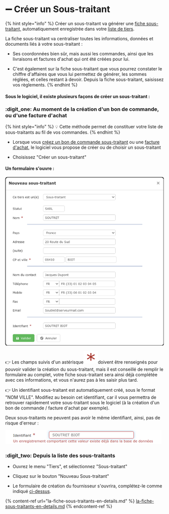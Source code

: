 # ➖ Créer un Sous-traitant

{% hint style="info" %}
Créer un sous-traitant va générer une [fiche sous-traitant,](la-fiche-sous-traitants-en-details.md) automatiquement enregistrée dans votre [liste de tiers](../les-listes-de-tiers.md).

La fiche sous-traitant va centraliser toutes les informations, données et documents liés à votre sous-traitant :

*   Ses coordonnées bien sûr, mais aussi les commandes, ainsi que les livraisons et factures d'achat qui ont été créées pour lui.


* C'est également sur la fiche sous-traitant que vous pourrez constater le chiffre d'affaires que vous lui permettez de générer, les sommes réglées, et celles restant à devoir. Depuis la fiche sous-traitant, saisissez vos règlements.
{% endhint %}



#### Sous le logiciel, il existe plusieurs façons de créer un sous-traitant :



### :digit_one: Au moment de la création d'un bon de commande, ou d'une facture d'achat

{% hint style="info" %}
:bulb: Cette méthode permet de constituer votre liste de sous-traitants au fil de vos commandes.
{% endhint %}

*   Lorsque vous [créez un bon de commande sous-traitant](../../les-achats/les-bons-de-commande/#bon-de-commande-sous-traitant) ou une [facture d'achat](../../les-achats/les-factures-dachat.md#saisir-une-facture-fournisseur-sans-commande-ni-bon-de-livraison), le logiciel vous propose de créer ou de choisir un sous-traitant


* Choisissez "Créer un sous-traitant"

####

#### Un formulaire s'ouvre :

![](../../../.gitbook/assets/screenshot-199-.png)



:point_right: Les champs suivis d'un astérisque![](../../../.gitbook/assets/screenshot-172-.png)doivent être renseignés pour pouvoir valider la création du sous-traitant, mais il est conseillé de remplir le formulaire au complet, votre fiche sous-traitant sera ainsi déjà complétée avec ces informations, et vous n'aurez pas à les saisir plus tard.

:point_right: Un identifiant sous-traitant est automatiquement créé, sous le format "NOM VILLE". Modifiez au besoin cet identifiant, car il vous permettra de retrouver rapidement votre sous-traitant sous le logiciel (à la création d'un bon de commande / facture d'achat par exemple).

Deux sous-traitants ne peuvent pas avoir le même identifiant, ainsi, pas de risque d'erreur :

![](../../../.gitbook/assets/screenshot-194-.png)





### :digit_two:  Depuis la liste des sous-traitants

*   Ouvrez le menu "Tiers", et sélectionnez "Sous-traitant"


*   Cliquez sur le bouton "Nouveau Sous-traitant"


*   Le formulaire de création du fournisseur s'ouvrira, complétez-le comme indiqué [ci-dessus](creer-un-sous-traitant.md#un-formulaire-souvre).



{% content-ref url="la-fiche-sous-traitants-en-details.md" %}
[la-fiche-sous-traitants-en-details.md](la-fiche-sous-traitants-en-details.md)
{% endcontent-ref %}

